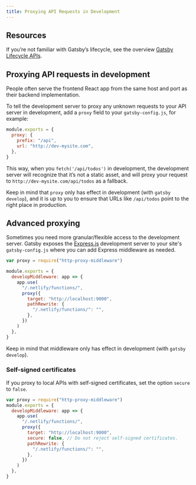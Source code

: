```yaml
---
title: Proxying API Requests in Development
---
```


## Resources

If you’re not familiar with Gatsby’s lifecycle, see the overview [Gatsby Lifecycle APIs](/docs/gatsby-lifecycle-apis/).

## Proxying API requests in development

People often serve the frontend React app from the same host and port as their
backend implementation.

To tell the development server to proxy any unknown requests to your API server
in development, add a `proxy` field to your `gatsby-config.js`, for example:

```javascript:title=gatsby-config.js
module.exports = {
  proxy: {
    prefix: "/api",
    url: "http://dev-mysite.com",
  },
}
```

This way, when you `fetch('/api/todos')` in development, the development server
will recognize that it’s not a static asset, and will proxy your request to
`http://dev-mysite.com/api/todos` as a fallback.

Keep in mind that `proxy` only has effect in development (with `gatsby develop`), and it is up to you to ensure that URLs like `/api/todos` point to
the right place in production.

## Advanced proxying

Sometimes you need more granular/flexible access to the development server.
Gatsby exposes the [Express.js](https://expressjs.com/) development server to your site's `gatsby-config.js` where you
can add Express middleware as needed.

```javascript:title=gatsby-config.js
var proxy = require("http-proxy-middleware")

module.exports = {
  developMiddleware: app => {
    app.use(
      "/.netlify/functions/",
      proxy({
        target: "http://localhost:9000",
        pathRewrite: {
          "/.netlify/functions/": "",
        },
      })
    )
  },
}
```

Keep in mind that middleware only has effect in development (with `gatsby develop`).

### Self-signed certificates

If you proxy to local APIs with self-signed certificates, set the option `secure` to `false`.

```javascript:title=gatsby-config.js
var proxy = require("http-proxy-middleware")
module.exports = {
  developMiddleware: app => {
    app.use(
      "/.netlify/functions/",
      proxy({
        target: "http://localhost:9000",
        secure: false, // Do not reject self-signed certificates.
        pathRewrite: {
          "/.netlify/functions/": "",
        },
      })
    )
  },
}
```
